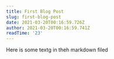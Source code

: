 ```yaml
---
title: First Blog Post
slug: first-blog-post
date: 2021-03-20T00:16:59.726Z
author: 2021-03-20T00:16:59.741Z
readTime: '23'
---
```

Here is some textg in theh markdown filed
